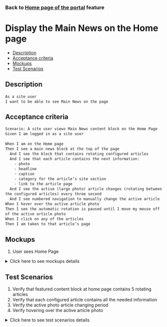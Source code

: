 ### Back to [Home page of the portal](/../../) feature

# Display the Main News on the Home page

- [Description](#description)
- [Acceptance criteria](#acceptance-criteria)
- [Mockups](#mockups)
- [Test Scenarios](#test-scenarios)

## Description

    As a site user 
    I want to be able to see Main News on the page 

## Acceptance criteria

    Scenario: A site user views Main News content block on the Home Page
    Given I am logged in as a site user

    When I am on the Home page
    Then I see a main news block at the top of the page
      And I see the block that contains rotating configured articles
      And I see that each article contains the next information:
        - photo
        - headline
        - caption
        - category for the article’s site section
        - link to the article page 
      And I see the active (large photo) article changes (rotating between the configured articles) every three second
      And I see numbered navigation to manually change the active article
    When I hover over the active article photo
    Then I see the automatic rotation is paused until I move my mouse off of the active article photo 
    When I click on any of the articles
    Then I am taken to that article’s page 

## Mockups

1. User sees Home Page 

<details>
  <summary>Click here to see mockups details</summary>

**1. User sees Home Page:**

![Home Page - user side](/products/sport_news_portal/web_application_features/home_page/images/home_page_user_side.png)

</details>

## Test Scenarios

1. Verify that featured content block at home page contains 5 rotating articles
2. Verify that each configured article contains all the needed information
3. Verify the active photo article changing period
4. Verify hovering over the active article photo

<details>
  <summary>Click here to see test scenarios details</summary>

### **#1. Verify that featured content block at home page contains 5 rotating articles**

|#|Steps|Expected Result
------|-------|----------
|1|Go to Sport News site|
|2|Log in to your user account|
|3|Observe the home page featured content block|Featured content block on home page contains 5 rotating articles

### **#2. Verify that each configured article contains all the needed information**

|#|Steps|Expected Result
------|-------|----------
|1|Go to Sport News site|
|2|Log in to your user account|
|3|Click on any configured articles of featured content block|
|4|Examine what information contain each article|Each article contains the next information:<br> - photo<br> - headline<br> - caption<br> - category for the article’s site section<br> - link to the article page 

### **#3. Verify the active photo article changing period**

|#|Steps|Expected Result
------|-------|----------
|1|Go to Sport News site|
|2|Log in to your user account|
|3|Examine the rotating article photo changing on home page|The active (large photo) article changes (rotating between the configured articles) every three second

### **#4. Verify hovering over the active article photo**

|#|Steps|Expected Result
------|-------|----------
|1|Go to Sport News site|
|2|Log in to your user account|
|3|Examine the rotating article photo changing on home page|The active (large photo) article changes (rotating between the configured articles) every three second
|4|Hover over the active article photo|The automatic rotation is paused until I move my mouse off of the active article photo

</details>
